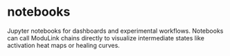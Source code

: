 # notebooks

Jupyter notebooks for dashboards and experimental workflows. Notebooks can call ModuLink chains directly to visualize intermediate states like activation heat maps or healing curves.

